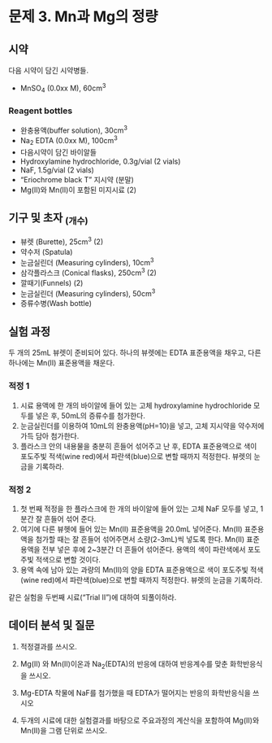 # 문제 3. Mn과 Mg의 정량
## 시약
다음 시약이 담긴 시약병들.
+	MnSO<sub>4</sub> (0.0xx M), 60cm<sup>3</sup>
###	Reagent bottles
+	완충용액(buffer solution), 30cm<sup>3</sup>
+	Na<sub>2</sub> EDTA (0.0xx M), 100cm<sup>3</sup>
+	다음시약이 담긴 바이알들
+	Hydroxylamine hydrochloride, 0.3g/vial (2 vials)
+	NaF, 1.5g/vial (2 vials)
+	“Eriochrome black T” 지시약 (분말)
+	Mg(Ⅱ)와 Mn(Ⅱ)이 포함된 미지시료 (2)
## 기구 및 초자 <sub>(개수)</sub>
+	뷰렛 (Burette), 25cm<sup>3</sup> (2)
+	약수저 (Spatula)
+	눈금실린더 (Measuring cylinders), 10cm<sup>3</sup>
+	삼각플라스크 (Conical flasks), 250cm<sup>3</sup> (2)
+	깔때기(Funnels) (2)
+	눈금실린더 (Measuring cylinders), 50cm<sup>3</sup>
+	증류수병(Wash bottle)
## 실험 과정
 두 개의 25mL 뷰렛이 준비되어 있다. 하나의 뷰렛에는 EDTA 표준용액을 채우고, 다른 하나에는 Mn(Ⅱ) 표준용액을 채운다.
### 적정 1
1. 시료 용액에 한 개의 바이알에 들어 있는 고체 hydroxylamine hydrochloride 모두를 넣은 후, 50mL의 증류수를 첨가한다.
2. 눈금실린더를 이용하여 10mL의 완충용액(pH=10)을 넣고, 고체 지시약을 약수저에 가득 담아 첨가한다.
3. 플라스크 안의 내용물을 충분히 흔들어 섞어주고 난 후, EDTA 표준용액으로 색이 포도주빛 적색(wine red)에서 파란색(blue)으로 변할 때까지 적정한다. 뷰렛의 눈금을 기록하라.
### 적정 2
1. 첫 번째 적정을 한 플라스크에 한 개의 바이알에 들어 있는 고체 NaF 모두를 넣고, 1분간 잘 흔들어 섞어 준다. 
2. 여기에 다른 뷰헷에 들어 있는 Mn(Ⅱ) 표준용액을 20.0mL 넣어준다. Mn(Ⅱ) 표준용액을 첨가할 때는 잘 흔들어 섞어주면서 소량(2-3mL)씩 넣도록 한다. Mn(Ⅱ) 표준용액을 전부 넣은 후에 2~3분간 더 흔들어 섞어준다. 용액의 색이 파란색에서 포도주빛 적색으로 변할 것이다.
3. 용액 속에 남아 있는 과량의 Mn(Ⅱ)의 양을 EDTA 표준용액으로 색이 포도주빛 적색(wine red)에서 파란색(blue)으로 변할 때까지 적정한다. 뷰렛의 눈금을 기록하라.

같은 실험을 두번째 시료(“Trial Ⅱ”)에 대하여 되풀이하라.
 
## 데이터 분석 및 질문
1. 적정결과를 쓰시오.

2. Mg(Ⅱ) 와 Mn(Ⅱ)이온과 Na<sub>2</sub>(EDTA)의 반응에 대하여 반응계수를 맞춘 화학반응식을 쓰시오.


3. Mg-EDTA 착물에 NaF를 첨가했을 때 EDTA가 떨어지는 반응의 화학반응식을 쓰시오


4. 두개의 시료에 대한 실험결과를 바탕으로 주요과정의 계산식을 포함하여 Mg(Ⅱ)와 Mn(Ⅱ)을 그램 단위로 쓰시오.


